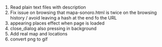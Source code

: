 1. Read plain text files with description
4. Fix issue on browsing that mapa-sonoro.html is twice on the browsing history / avoid leaving a hash at the end fo the URL
5. appearing places effect when page is loaded
6. close_dialog also pressing in background
7. Add real map and locations
8. convert png to gif

